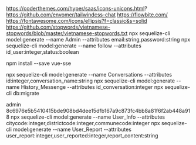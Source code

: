 https://coderthemes.com/hyper/saas/icons-unicons.html?
https://github.com/envomer/tailwindcss-chat
https://flowbite.com/
https://fontawesome.com/icons/ellipsis?f=classic&s=solid
https://github.com/stopwords/vietnamese-stopwords/blob/master/vietnamese-stopwords.txt
npx sequelize-cli model:generate --name Admin --attributes email:string,password:string
npx sequelize-cli model:generate --name follow --attributes id_user:integer,status:boolean

npm install --save vue-sse

npx sequelize-cli model:generate --name Conversations --attributes id:integer,conversation_name:string
npx sequelize-cli model:generate --name History_Messenge --attributes id_conversation:integer
npx sequelize-cli db:migrate

admin 8c6976e5b5410415bde908bd4dee15dfb167a9c873fc4bb8a81f6f2ab448a918
npx sequelize-cli model:generate --name User_Info --attributes citycode:integer,districtcode:integer,communecode:integer
npx sequelize-cli model:generate --name User_Report --attributes user_report:integer,user_reported:integer,report_content:string
